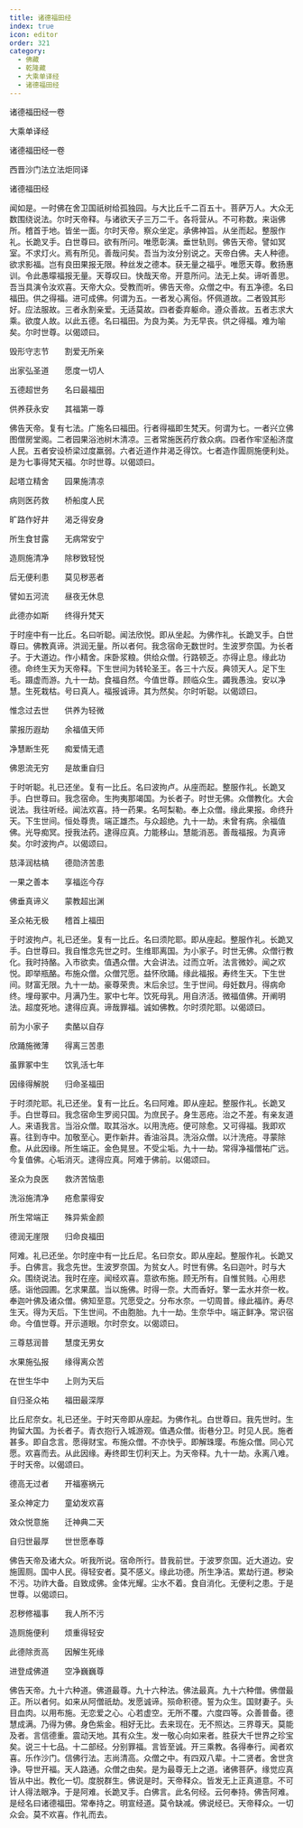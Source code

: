```yaml
---
title: 诸德福田经
index: true
icon: editor
order: 321
category:
  - 佛藏
  - 乾隆藏
  - 大乘单译经
  - 诸德福田经
---
```


诸德福田经一卷  

大乘单译经  

诸德福田经一卷  

西晋沙门法立法炬同译  

诸德福田经  

闻如是。一时佛在舍卫国祇树给孤独园。与大比丘千二百五十。菩萨万人。大众无数围绕说法。尔时天帝释。与诸欲天子三万二千。各将营从。不可称数。来诣佛所。稽首于地。皆坐一面。尔时天帝。察众坐定。承佛神旨。从坐而起。整服作礼。长跪叉手。白世尊曰。欲有所问。唯愿彰演。垂世轨则。佛告天帝。譬如冥室。不求灯火。焉有所见。善哉问矣。吾当为汝分别说之。天帝白佛。夫人种德。欲求影福。岂有良田果报无限。种丝发之德本。获无量之福乎。唯愿天尊。敷扬惠训。令此愚曚福报无量。天尊叹曰。快哉天帝。开意所问。法无上矣。谛听善思。吾当具演令汝欢喜。天帝大众。受教而听。佛告天帝。众僧之中。有五净德。名曰福田。供之得福。进可成佛。何谓为五。一者发心离俗。怀佩道故。二者毁其形好。应法服故。三者永割亲爱。无适莫故。四者委弃躯命。遵众善故。五者志求大乘。欲度人故。以此五德。名曰福田。为良为美。为无早丧。供之得福。难为喻矣。尔时世尊。以偈颂曰。  

毁形守志节　　割爱无所亲  

出家弘圣道　　愿度一切人  

五德超世务　　名曰最福田  

供养获永安　　其福第一尊  

佛告天帝。复有七法。广施名曰福田。行者得福即生梵天。何谓为七。一者兴立佛图僧房堂阁。二者园果浴池树木清凉。三者常施医药疗救众病。四者作牢坚船济度人民。五者安设桥梁过度羸弱。六者近道作井渴乏得饮。七者造作圊厕施便利处。是为七事得梵天福。尔时世尊。以偈颂曰。  

起塔立精舍　　园果施清凉  

病则医药救　　桥船度人民  

旷路作好井　　渴乏得安身  

所生食甘露　　无病常安宁  

造厕施清净　　除秽致轻悦  

后无便利患　　莫见秽恶者  

譬如五河流　　昼夜无休息  

此德亦如斯　　终得升梵天  

于时座中有一比丘。名曰听聪。闻法欣悦。即从坐起。为佛作礼。长跪叉手。白世尊曰。佛教真谛。洪润无量。所以者何。我念宿命无数世时。生波罗奈国。为长者子。于大道边。作小精舍。床卧浆粮。供给众僧。行路顿乏。亦得止息。缘此功德。命终生天为天帝释。下生世间为转轮圣王。各三十六反。典领天人。足下生毛。蹑虚而游。九十一劫。食福自然。今值世尊。顾临众生。蠲我愚浊。安以净慧。生死栽枯。号曰真人。福报诚谛。其为然矣。尔时听聪。以偈颂曰。  

惟念过去世　　供养为轻微  

蒙报历遐劫　　余福值天师  

净慧断生死　　痴爱情无遗  

佛恩流无穷　　是故重自归  

于时听聪。礼已还坐。复有一比丘。名曰波拘卢。从座而起。整服作礼。长跪叉手。白世尊曰。我念宿命。生拘夷那竭国。为长者子。时世无佛。众僧教化。大会说法。我往听经。闻法欢喜。持一药果。名呵梨勒。奉上众僧。缘此果报。命终升天。下生世间。恒处尊贵。端正雄杰。与众超绝。九十一劫。未曾有病。余福值佛。光导痴冥。授我法药。逮得应真。力能移山。慧能消恶。善哉福报。为真谛矣。尔时波拘卢。以偈颂曰。  

慈泽润枯槁　　德勋济苦患  

一果之善本　　享福迄今存  

佛垂真谛义　　蒙教超出渊  

圣众祐无极　　稽首上福田  

于时波拘卢。礼已还坐。复有一比丘。名曰须陀耶。即从座起。整服作礼。长跪叉手。白世尊曰。我自惟念先世之时。生维耶离国。为小家子。时世无佛。众僧行教化。我时持酪。入市欲卖。值遇众僧。大会讲法。过而立听。法言微妙。闻之欢悦。即举瓶酪。布施众僧。众僧咒愿。益怀欣踊。缘此福报。寿终生天。下生世间。财富无限。九十一劫。豪尊荣贵。末后余愆。生于世间。母妊数月。得病命终。埋母冢中。月满乃生。冢中七年。饮死母乳。用自济活。微福值佛。开阐明法。超度死地。逮得应真。谛哉罪福。诚如佛教。尔时须陀耶。以偈颂曰。  

前为小家子　　卖酪以自存  

欣踊施微薄　　得离三苦患  

虽罪冢中生　　饮乳活七年  

因缘得解脱　　归命圣福田  

于时须陀耶。礼已还坐。复有一比丘。名曰阿难。即从座起。整服作礼。长跪叉手。白世尊曰。我念宿命生罗阅只国。为庶民子。身生恶疮。治之不差。有亲友道人。来语我言。当浴众僧。取其浴水。以用洗疮。便可除愈。又可得福。我即欢喜。往到寺中。加敬至心。更作新井。香油浴具。洗浴众僧。以汁洗疮。寻蒙除愈。从此因缘。所生端正。金色晃昱。不受尘垢。九十一劫。常得净福僧祐广远。今复值佛。心垢消灭。逮得应真。阿难于佛前。以偈颂曰。  

圣众为良医　　救济苦恼患  

洗浴施清净　　疮愈蒙得安  

所生常端正　　殊异紫金颜  

德润无崖限　　归命良福田  

阿难。礼已还坐。尔时座中有一比丘尼。名曰奈女。即从座起。整服作礼。长跪叉手。白佛言。我念先世。生波罗奈国。为贫女人。时世有佛。名曰迦叶。时与大众。围绕说法。我时在座。闻经欢喜。意欲布施。顾无所有。自惟贫贱。心用悲感。诣他园圃。乞求果蓏。当以施佛。时得一奈。大而香好。擎一盂水并奈一枚。奉迦叶佛及诸众僧。佛知至意。咒愿受之。分布水奈。一切周普。缘此福祚。寿尽生天。得为天后。下生世间。不由胞胎。九十一劫。生奈华中。端正鲜净。常识宿命。今值世尊。开示道眼。尔时奈女。以偈颂曰。  

三尊慈润普　　慧度无男女  

水果施弘报　　缘得离众苦  

在世生华中　　上则为天后  

自归圣众祐　　福田最深厚  

比丘尼奈女。礼已还坐。于时天帝即从座起。为佛作礼。白世尊曰。我先世时。生拘留大国。为长者子。青衣抱行入城游观。值遇众僧。街巷分卫。时见人民。施者甚多。即自念言。愿得财宝。布施众僧。不亦快乎。即解珠璎。布施众僧。同心咒愿。欢喜而去。从此因缘。寿终即生忉利天上。为天帝释。九十一劫。永离八难。于时天帝。以偈颂曰。  

德高无过者　　开福塞祸元  

圣众神定力　　童幼发欢喜  

效众悦意施　　迁神典二天  

自归世最厚　　世世愿奉尊  

佛告天帝及诸大众。听我所说。宿命所行。昔我前世。于波罗奈国。近大道边。安施圊厕。国中人民。得轻安者。莫不感义。缘此功德。所生净洁。累劫行道。秽染不污。功祚大备。自致成佛。金体光耀。尘水不着。食自消化。无便利之患。于是世尊。以偈颂曰。  

忍秽修福事　　我人所不污  

造厕施便利　　烦重得轻安  

此德除贡高　　因解生死缘  

进登成佛道　　空净巍巍尊  

佛告天帝。九十六种道。佛道最尊。九十六种法。佛法最真。九十六种僧。佛僧最正。所以者何。如来从阿僧祇劫。发愿诚谛。殒命积德。誓为众生。国财妻子。头目血肉。以用布施。无恋爱之心。心若虚空。无所不覆。六度四等。众善普备。德慧成满。乃得为佛。身色紫金。相好无比。去来现在。无不照达。三界尊天。莫能及者。言信德重。震动天地。其有众生。发一敬心向如来者。胜获大千世界之珍宝矣。说三十七品。十二部经。分别罪福。言皆至诚。开三乘教。各得奉行。闻者欢喜。乐作沙门。信佛行法。志尚清高。众僧之中。有四双八辈。十二贤者。舍世贪诤。导世开福。天人路通。众僧之由矣。是为最尊无上之道。诸佛菩萨。缘觉应真皆从中出。教化一切。度脱群生。佛说是时。天帝释众。皆发无上正真道意。不可计人得法眼净。于是阿难。长跪叉手。白佛言。此名何经。云何奉持。佛告阿难。是经名曰诸德福田。常奉持之。明宣经道。莫令缺减。佛说经已。天帝释众。一切众会。莫不欢喜。作礼而去。  
